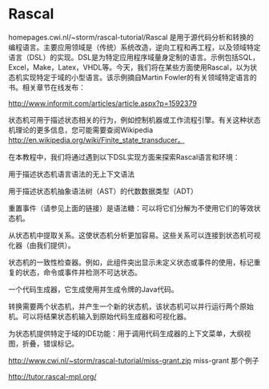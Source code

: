 




# Rascal



homepages.cwi.nl/~storm/rascal-tutorial/Rascal 是用于源代码分析和转换的编程语言。主要应用领域是（传统）系统改造，逆向工程和再工程，以及领域特定语言（DSL）的实现。DSL是为特定应用程序域量身定制的语言。示例包括SQL，Excel，Make，Latex，VHDL等。今天，我们将在某些方面使用Rascal，以为状态机实现特定于域的小型语言。该示例摘自Martin Fowler的有关领域特定语言的书。相关章节在线发布：

http://www.informit.com/articles/article.aspx?p=1592379

状态机可用于描述状态相关的行为，例如控制机器或工作流程引擎。有关这种状态机理论的更多信息，您可能需要查阅Wikipedia http://en.wikipedia.org/wiki/Finite_state_transducer。

在本教程中，我们将通过遇到以下DSL实现方面来探索Rascal语言和环境：

用于描述状态机语言语法的无上下文语法

用于描述状态机抽象语法树（AST）的代数数据类型（ADT）

重置事件（请参见上面的链接）是语法糖：可以将它们分解为不使用它们的等效状态机。

从状态机中提取关系。这使状态机分析更加容易。这些关系可以连接到状态机可视化器（由我们提供）。

状态机的一致性检查器。例如，此组件突出显示未定义状态或事件的使用，标记重复的状态，命令或事件并检测不可达状态。

一个代码生成器，它生成使用并生成令牌的Java代码。

转换需要两个状态机，并产生一个新的状态机，该状态机可以并行运行两个原始机。可以将结果状态机输入到原始代码生成器和可视化器。

为状态机提供特定于域的IDE功能：用于调用代码生成器的上下文菜单，大纲视图，折叠，错误标记。


http://www.cwi.nl/~storm/rascal-tutorial/miss-grant.zip  miss-grant 那个例子


http://tutor.rascal-mpl.org/


























